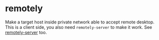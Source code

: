# remotely

Make a target host inside private network able to accept remote desktop.
This is a client side, you also need `remotely-server` to make it work. See [remotely-server](https://github.com/haxpor/remotely-server) too.
